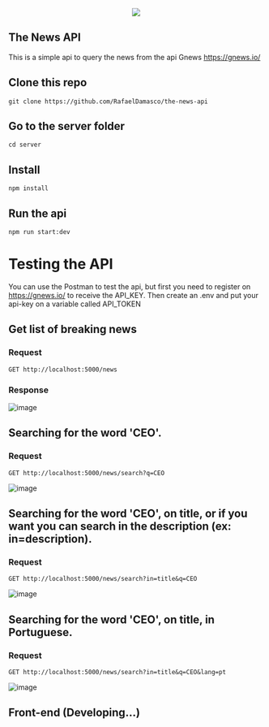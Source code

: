<p align="center">
  <img src="https://user-images.githubusercontent.com/29737013/192361073-4c510cd1-c7d9-496a-8d86-c3eb5b778957.png" />
</p>

## The News API

This is a simple api to query the news from the api Gnews <https://gnews.io/>

## Clone this repo

    git clone https://github.com/RafaelDamasco/the-news-api

## Go to the server folder

    cd server

## Install

    npm install

## Run the api

    npm run start:dev

# Testing the API

You can use the Postman to test the api, but first you need to register on <https://gnews.io/> to receive the API_KEY. Then create an .env and put your api-key on a variable called API_TOKEN

## Get list of breaking news

### Request

`GET http://localhost:5000/news`

### Response

![image](https://user-images.githubusercontent.com/29737013/192366803-9f08a5bb-4611-451d-b519-a6d1ac21753d.png)

## Searching for the word 'CEO'.

### Request

`GET http://localhost:5000/news/search?q=CEO`

![image](https://user-images.githubusercontent.com/29737013/192367121-292ab75c-31d2-4e92-a737-bf42967e4946.png)

## Searching for the word 'CEO', on title, or if you want you can search in the description (ex: in=description).

### Request

`GET http://localhost:5000/news/search?in=title&q=CEO`

![image](https://user-images.githubusercontent.com/29737013/192367532-044fca9c-1ddc-418b-94ca-c0595007d9fb.png)

## Searching for the word 'CEO', on title, in Portuguese.

### Request

`GET http://localhost:5000/news/search?in=title&q=CEO&lang=pt`

![image](https://user-images.githubusercontent.com/29737013/192367722-374efdff-83f0-4882-a7b8-97e2530b313b.png)

## Front-end (Developing...)

